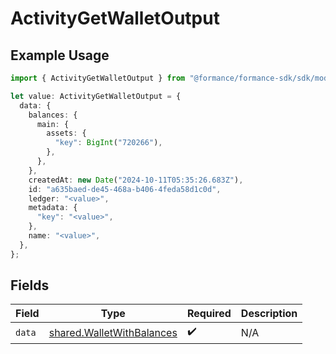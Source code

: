 # ActivityGetWalletOutput

## Example Usage

```typescript
import { ActivityGetWalletOutput } from "@formance/formance-sdk/sdk/models/shared";

let value: ActivityGetWalletOutput = {
  data: {
    balances: {
      main: {
        assets: {
          "key": BigInt("720266"),
        },
      },
    },
    createdAt: new Date("2024-10-11T05:35:26.683Z"),
    id: "a635baed-de45-468a-b406-4feda58d1c0d",
    ledger: "<value>",
    metadata: {
      "key": "<value>",
    },
    name: "<value>",
  },
};
```

## Fields

| Field                                                                         | Type                                                                          | Required                                                                      | Description                                                                   |
| ----------------------------------------------------------------------------- | ----------------------------------------------------------------------------- | ----------------------------------------------------------------------------- | ----------------------------------------------------------------------------- |
| `data`                                                                        | [shared.WalletWithBalances](../../../sdk/models/shared/walletwithbalances.md) | :heavy_check_mark:                                                            | N/A                                                                           |